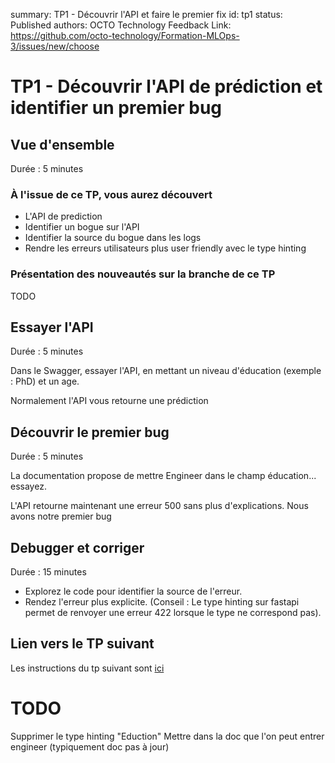 summary: TP1 - Découvrir l'API et faire le premier fix
id: tp1
status: Published
authors: OCTO Technology
Feedback Link: https://github.com/octo-technology/Formation-MLOps-3/issues/new/choose

# TP1 - Découvrir l'API de prédiction et identifier un premier bug

## Vue d'ensemble

Durée : 5 minutes

### À l'issue de ce TP, vous aurez découvert

- L'API de prediction
- Identifier un bogue sur l'API
- Identifier la source du bogue dans les logs
- Rendre les erreurs utilisateurs plus user friendly avec le type hinting

### Présentation des nouveautés sur la branche de ce TP

TODO

## Essayer l'API

Durée : 5 minutes

Dans le Swagger, essayer l'API, en mettant un niveau d'éducation (exemple : PhD) et un age.

Normalement l'API vous retourne une prédiction

## Découvrir le premier bug

Durée : 5 minutes

La documentation propose de mettre Engineer dans le champ éducation... essayez.

L'API retourne maintenant une erreur 500 sans plus d'explications. Nous avons notre premier bug

## Debugger et corriger

Durée : 15 minutes

- Explorez le code pour identifier la source de l'erreur.
- Rendez l'erreur plus explicite. (Conseil : Le type hinting sur fastapi permet de renvoyer une erreur 422 lorsque le
  type ne correspond pas).

## Lien vers le TP suivant

Les instructions du tp suivant sont [ici](https://octo-technology.github.io/Formation-MLOps-3/tp2#0)

# TODO

Supprimer le type hinting "Eduction"
Mettre dans la doc que l'on peut entrer engineer (typiquement doc pas à jour)
